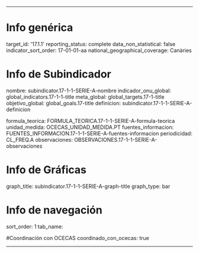 ---

# Info genérica
target_id: '17.1.1'
reporting_status: complete
data_non_statistical: false
indicator_sort_order: 17-01-01-aa
national_geographical_coverage: Canàries

# Info de Subindicador
nombre: subindicator.17-1-1-SERIE-A-nombre
indicador_onu_global: global_indicators.17-1-1-title
meta_global: global_targets.17-1-title
objetivo_global: global_goals.17-title
definicion: subindicator.17-1-1-SERIE-A-definicion

formula_teorica: FORMULA_TEORICA.17-1-1-SERIE-A-formula-teorica
unidad_medida: OCECAS_UNIDAD_MEDIDA.PT
fuentes_informacion: FUENTES_INFORMACION.17-1-1-SERIE-A-fuentes-informacion
periodicidad: CL_FREQ.A
observaciones: OBSERVACIONES.17-1-1-SERIE-A-observaciones
# Info de Gráficas
graph_title: subindicator.17-1-1-SERIE-A-graph-title
graph_type: bar

# Info de navegación
sort_order: 1
tab_name:

#Coordinación con OCECAS
coordinado_con_ocecas: true

---